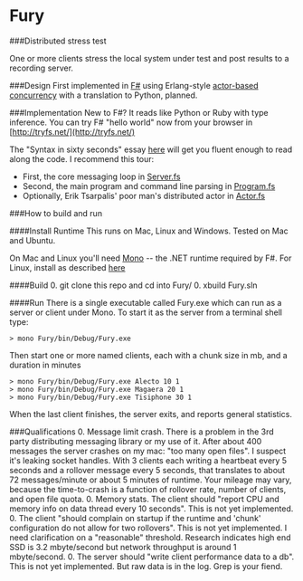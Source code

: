 Fury
====

###Distributed stress test

One or more clients stress the local system under test and post results to a recording server. 

###Design
First implemented in [F#](http://fsharp.org/) 
using Erlang-style [actor-based concurrency](http://fsharpforfunandprofit.com/posts/concurrency-actor-model) 
with a translation to Python, planned.

###Implementation
New to F#? It reads like Python or Ruby with type inference. You can try F# "hello world" now from your browser in [http://tryfs.net/](http://tryfs.net/)

The "Syntax in sixty seconds" essay [here](http://fsharpforfunandprofit.com/posts/fsharp-in-60-seconds/) will get you fluent enough to read along the code.
I recommend this tour:

- First,  the core messaging loop in [Server.fs](Fury/Server.fs)
- Second, the main program and command line parsing in [Program.fs](Fury/Program.fs)
- Optionally, Erik Tsarpalis' poor man's distributed actor in [Actor.fs](Fury/Actor.fs) 


###How to build and run

####Install Runtime
This runs on Mac, Linux and Windows. Tested on Mac and Ubuntu. 

On Mac and Linux you'll need [Mono](http://www.mono-project.com/Main_Page) -- 
the .NET runtime required by F#. For Linux, install as described  [here](http://fsharp.org/use/linux/)

####Build
0. git clone this repo and cd into Fury/
0. xbuild Fury.sln

####Run
There is a single executable called Fury.exe which can run as a server or client under Mono.
To start it as the server from a terminal shell type:

    > mono Fury/bin/Debug/Fury.exe

Then start one or more named clients, each with a chunk size in mb, 
and a duration in minutes

    > mono Fury/bin/Debug/Fury.exe Alecto 10 1
    > mono Fury/bin/Debug/Fury.exe Magaera 20 1
    > mono Fury/bin/Debug/Fury.exe Tisiphone 30 1

When the last client finishes, the server exits, and reports general statistics.

###Qualifications
0. Message limit crash. There is a problem in the 3rd party distributing messaging library
or my use of it. After about 400 messages the server crashes on my mac: "too many open files".
I suspect it's leaking socket handles.
With 3 clients each writing a heartbeat every 5 seconds and a rollover message every
5 seconds, that translates to about 72 messages/minute or about 5 minutes of runtime. 
Your mileage may vary, because the time-to-crash 
is a function of rollover rate, number of clients, and open file quota.
0. Memory stats. The client should "report CPU and memory info on data thread every 10 seconds".
This is not yet implemented.
0. The client "should complain on startup if the runtime and 'chunk' configuration
do not allow for two rollovers".
This is not yet implemented. I need clarification on a "reasonable" threshold. 
Research indicates high end SSD is 3.2 mbyte/second but network throughput is around 1 mbyte/second.
0. The server should "write client performance data to a db". 
This is not yet implemented. But raw data is in the log. Grep is your fiend.
